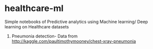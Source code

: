 # healthcare-ml
Simple notebooks of Predictive analytics using Machine learning/ Deep learning on Healthcare datasets
1. Pneumonia detection- Data from http://kaggle.com/paultimothymooney/chest-xray-pneumonia

